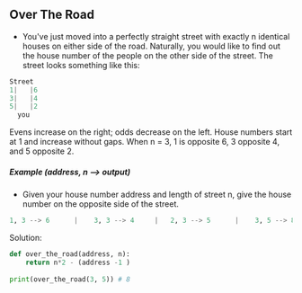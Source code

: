 ## Over The Road 

- You've just moved into a perfectly straight street with exactly n identical houses on either side of the road. Naturally, you would like to find out the house number of the people on the other side of the street. The street looks something like this:

```python
Street                     
1|   |6                      
3|   |4                      
5|   |2                       
  you                                     
```
Evens increase on the right; odds decrease on the left. House numbers start at 1 and increase without gaps. When n = 3, 1 is opposite 6, 3 opposite 4, and 5 opposite 2.  
##### Example (address, n --> output)   

- Given your house number address and length of street n, give the house number on the opposite side of the street.    

```python            
1, 3 --> 6      |    3, 3 --> 4     |   2, 3 --> 5      |    3, 5 --> 8
```
Solution:

```python
def over_the_road(address, n):
    return n*2 - (address -1 )
   
print(over_the_road(3, 5)) # 8
```